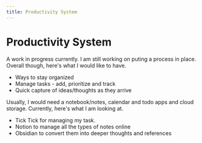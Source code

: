 ```yaml
---
title: Productivity System
---
```


# Productivity System

A work in progress currently. I am still working on puting a process in place. Overall though, here's what I would like to have.

- Ways to stay organized
- Manage tasks - add, prioritize and track
- Quick capture of ideas/thoughts as they arrive

Usually, I would need a notebook/notes, calendar and todo apps and cloud storage. Currently, here's what I am looking at.

- Tick Tick for managing my task.
- Notion to manage all the types of notes online
- Obsidian to convert them into deeper thoughts and references 


